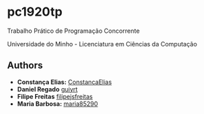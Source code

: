 # pc1920tp

Trabalho Prático de Programação Concorrente 

Universidade do Minho - Licenciatura em Ciências da Computação 



## Authors

-   **Constança Elias:** [ConstancaElias](https://github.com/ConstancaElias)
-   **Daniel Regado** [guiyrt](https://github.com/guiyrt)
-   **Filipe Freitas** [filipejsfreitas](https://github.com/filipejsfreitas)
-   **Maria Barbosa:** [maria85290](https://github.com/maria85290)
